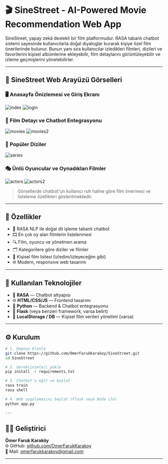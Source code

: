 # 🎬 SineStreet - AI-Powered Movie Recommendation Web App

SineStreet, yapay zekâ destekli bir film platformudur. RASA tabanlı chatbot sistemi sayesinde kullanıcılarla doğal diyaloglar kurarak kişiye özel film önerilerinde bulunur. Bunun yanı sıra kullanıcılar izledikleri filmleri, dizileri ve favorilerini kişisel albümlerine ekleyebilir, film detaylarını görüntüleyebilir ve izleme geçmişlerini yönetebilirler.


---

## 📸 SineStreet Web Arayüzü Görselleri

### 🖥️ Anasayfa Önizlemesi ve Giriş Ekranı
![index](https://github.com/user-attachments/assets/7b9731db-defe-4769-adff-d5d0e1274a3c)
![login](https://github.com/user-attachments/assets/ad7261b4-7a48-4c9a-b981-865c5faf703e)


### 🎥 Film Detayı ve Chatbot Entegrasyonu
![movies](https://github.com/user-attachments/assets/e34afc59-f0e9-429f-87b2-ad87c59a288a)
![movies2](https://github.com/user-attachments/assets/feb577b5-425d-490d-a6be-9f906f085ea6)


### 🎥 Popüler Diziler 
![series](https://github.com/user-attachments/assets/3ef09be6-e4f0-45cb-a56b-a3a573d12021)


### 🎭 Ünlü Oyuncular ve Oynadıkları Filmler
![actors](https://github.com/user-attachments/assets/da25c955-9e40-44d1-a3b6-cd7941c76cdc)
![actors2](https://github.com/user-attachments/assets/8756f8b1-3898-4fdd-9214-cdcaf95d3cf6)



> Görsellerde chatbot'un kullanıcı ruh haline göre film önermesi ve listeleme özellikleri gösterilmektedir.

---

## 🚀 Özellikler

- 🤖 RASA NLP ile doğal dil işleme tabanlı chatbot
- 🎞️ En çok oy alan filmlerin listelenmesi
- 🔍 Film, oyuncu ve yönetmen arama
- 🗂️ Kategorilere göre diziler ve filmler
- 📝 Kişisel film listesi (izledim/izleyeceğim gibi)
- 🌐 Modern, responsive web tasarımı

---

## 🧠 Kullanılan Teknolojiler

- 💬 **RASA** — Chatbot altyapısı
- 🌐 **HTML/CSS/JS** — Frontend tasarımı
- 🐍 **Python** — Backend & Chatbot entegrasyonu
- 📁 **Flask** (veya benzeri framework, varsa belirt)
- 💾 **LocalStorage / DB** — Kişisel film verileri yönetimi (varsa)

---

## ⚙️ Kurulum

```bash
# 1. Depoyu klonla
git clone https://github.com/OmerFarukKarakoy/SineStreet.git
cd SineStreet

# 2. Gereksinimleri yükle
pip install -r requirements.txt

# 3. Chatbot'u eğit ve başlat
rasa train
rasa shell

# 4. Web uygulamasını başlat (Flask veya Node ile)
python app.py

---
```
## 👨‍💻 Geliştirici

**Ömer Faruk Karaköy**    
🌐 GitHub: [github.com/OmerFarukKarakoy](https://github.com/OmerFarukKarakoy)  
📧 Mail: omerfarukkarakoy@gmail.com

---

